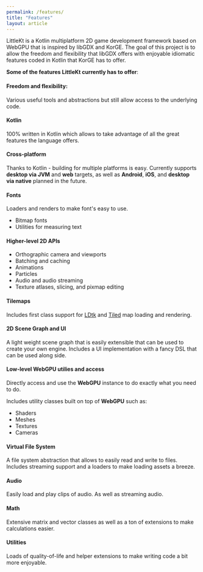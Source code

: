 ```yaml
---
permalink: /features/
title: "Features"
layout: article
---
```


LittleKt is a Kotlin multiplatform 2D game development framework based on WebGPU that is inspired by libGDX and KorGE. The goal of this project is to allow the freedom and flexibility that libGDX offers with enjoyable idiomatic features coded in Kotlin that KorGE has to offer.

**Some of the features LittleKt currently has to offer**:

#### Freedom and flexibility:

Various useful tools and abstractions but still allow access to the underlying code.

#### Kotlin

100% written in Kotlin which allows to take advantage of all the great features the language offers.

#### Cross-platform

Thanks to Kotlin - building for multiple platforms is easy. Currently supports **desktop via JVM** and **web** targets, as well as **Android**, **iOS**, and **desktop via native** planned in the future.

#### Fonts

Loaders and renders to make font's easy to use.

-   Bitmap fonts
-   Utilities for measuring text

#### Higher-level 2D APIs

-   Orthographic camera and viewports
-   Batching and caching
-   Animations
-   Particles
-   Audio and audio streaming
-   Texture atlases, slicing, and pixmap editing

#### Tilemaps

Includes first class support for [LDtk](https://ldtk.io) and [Tiled](https://www.mapeditor.org/) map loading and rendering.

#### 2D Scene Graph and UI

A light weight scene graph that is easily extensible that can be used to create your own engine. Includes a UI implementation with a fancy DSL that can be used along side.

#### Low-level WebGPU utilies and access

Directly access and use the **WebGPU** instance to do exactly what you need to do.

Includes utility classes built on top of **WebGPU** such as:

-   Shaders
-   Meshes
-   Textures
-   Cameras

#### Virtual File System

A file system abstraction that allows to easily read and write to files. Includes streaming support and a loaders to make loading assets a breeze.

#### Audio

Easily load and play clips of audio. As well as streaming audio.

#### Math

Extensive matrix and vector classes as well as a ton of extensions to make calculations easier.

#### Utilities

Loads of quality-of-life and helper extensions to make writing code a bit more enjoyable.
